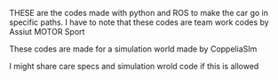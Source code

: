 THESE are the codes made with python and ROS to make the car go in specific paths.
I have to note that these codes are team work codes by Assiut MOTOR Sport

These codes are made for a simulation world made by CoppeliaSIm 

I might share care specs and simulation wrold code if this is allowed 
